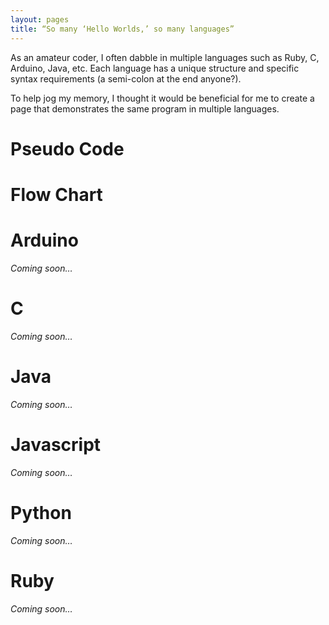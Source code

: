 ```yaml
---
layout: pages
title: “So many ‘Hello Worlds,’ so many languages”
---
```


As an amateur coder, I often dabble in multiple languages such as Ruby, C, Arduino, Java, etc. Each language has a unique structure and specific syntax requirements (a semi-colon at the end anyone?). 

To help jog my memory, I thought it would be beneficial for me to create a page that demonstrates the same program in multiple languages.

# Pseudo Code

# Flow Chart

# Arduino

*Coming soon…*

# C

*Coming soon…*

# Java

*Coming soon…*

# Javascript

*Coming soon…*

# Python

*Coming soon…*

# Ruby

*Coming soon…*